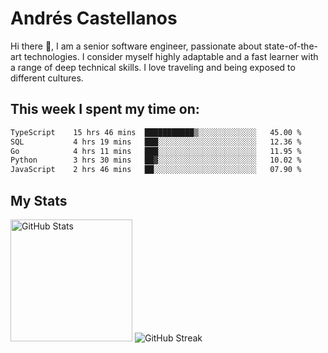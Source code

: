 # Andrés Castellanos

Hi there 👋, I am a senior software engineer, passionate about state-of-the-art technologies. I consider myself highly adaptable and a fast learner with a range of deep technical skills. I love traveling and being exposed to different cultures.

## This week I spent my time on:

<!--START_SECTION:waka-->

```txt
TypeScript    15 hrs 46 mins  ███████████▒░░░░░░░░░░░░░   45.00 %
SQL           4 hrs 19 mins   ███░░░░░░░░░░░░░░░░░░░░░░   12.36 %
Go            4 hrs 11 mins   ███░░░░░░░░░░░░░░░░░░░░░░   11.95 %
Python        3 hrs 30 mins   ██▓░░░░░░░░░░░░░░░░░░░░░░   10.02 %
JavaScript    2 hrs 46 mins   ██░░░░░░░░░░░░░░░░░░░░░░░   07.90 %
```

<!--END_SECTION:waka-->

## My Stats

<img height="195" src="https://github-readme-stats.vercel.app/api?username=andrescv&show_icons=true&theme=onedark&hide_border=true&card_width=495" alt="GitHub Stats" />

<img src="https://streak-stats.demolab.com?user=andrescv&theme=one-dark-pro&hide_border=true" alt="GitHub Streak" />
